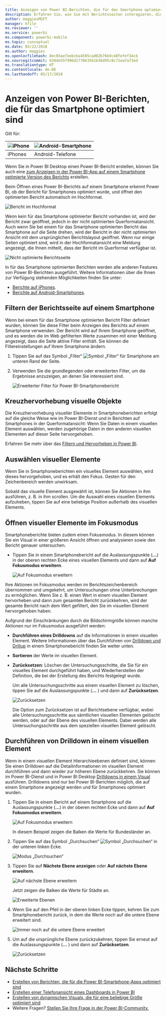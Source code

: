 ```yaml
---
title: Anzeigen von Power BI-Berichten, die für das Smartphone optimiert sind
description: Erfahren Sie, wie Sie mit Berichtsseiten interagieren, die für die Anzeige in Power BI-Smartphone-Apps optimiert sind.
author: maggiesMSFT
manager: kfile
ms.reviewer: ''
ms.service: powerbi
ms.component: powerbi-mobile
ms.topic: conceptual
ms.date: 03/22/2018
ms.author: maggies
ms.openlocfilehash: 8ec03ae7eebcba4505cad02b76b9c48fefef34cb
ms.sourcegitcommit: 638de55f996d177063561b36d95c8c71ea7af3ed
ms.translationtype: HT
ms.contentlocale: de-DE
ms.lasthandoff: 05/17/2018
---
```

# <a name="view-power-bi-reports-optimized-for-your-phone"></a>Anzeigen von Power BI-Berichten, die für das Smartphone optimiert sind

Gilt für:

| ![iPhone](media/mobile-apps-view-phone-report/ios-logo-40-px.png) | ![Android-Smartphone](media/mobile-apps-view-phone-report/android-logo-40-px.png) |
|:--- |:--- |
| iPhones |Android-Telefone |

Wenn Sie in Power BI Desktop einen Power BI-Bericht erstellen, können Sie auch eine [zum Anzeigen in der Power BI-App auf einem Smartphone optimierte Version des Berichts](desktop-create-phone-report.md) erstellen.

Beim Öffnen eines Power BI-Berichts auf einem Smartphone erkennt Power BI, ob der Bericht für Smartphones optimiert wurde, und öffnet den optimierten Bericht automatisch im Hochformat.

![Bericht im Hochformat](media/mobile-apps-view-phone-report/07-power-bi-phone-report-portrait.png)

Wenn kein für das Smartphone optimierter Bericht vorhanden ist, wird der Bericht zwar geöffnet, jedoch in der nicht optimierten Querformatansicht. Auch wenn Sie bei einem für das Smartphone optimierten Bericht das Smartphone auf die Seite drehen, wird der Bericht in der nicht optimierten Ansicht mit dem ursprünglichen Berichtslayout geöffnet. Wenn nur einige Seiten optimiert sind, wird in der Hochformatansicht eine Meldung angezeigt, die Ihnen mitteilt, dass der Bericht im Querformat verfügbar ist.

![Nicht optimierte Berichtsseite](media/mobile-apps-view-phone-report/06-power-bi-phone-report-page-not-optimized.png)

In für das Smartphone optimierten Berichten werden alle anderen Features von Power BI-Berichten ausgeführt. Weitere Informationen über die Ihnen zur Verfügung stehenden Möglichkeiten finden Sie unter:

* [Berichte auf iPhones](mobile-reports-in-the-mobile-apps.md). 
* [Berichte auf Android-Smartphones](mobile-reports-in-the-mobile-apps.md).

## <a name="filter-the-report-page-on-a-phone"></a>Filtern der Berichtsseite auf einem Smartphone
Wenn bei einem für das Smartphone optimierten Bericht Filter definiert wurden, können Sie diese Filter beim Anzeigen des Berichts auf einem Smartphone verwenden. Der Bericht wird auf Ihrem Smartphone geöffnet, und es werden die im Web gefilterten Werte zusammen mit einer Meldung angezeigt, dass die Seite aktive Filter enthält. Sie können die Filtereinstellungen auf Ihrem Smartphone ändern.

1. Tippen Sie auf das Symbol „Filter“ ![Symbol „Filter“ für Smartphone](media/mobile-apps-view-phone-report/power-bi-phone-filter-icon.png) am unteren Rand der Seite. 
2. Verwenden Sie die grundlegenden oder erweiterten Filter, um die Ergebnisse anzuzeigen, an denen Sie interessiert sind.
   
    ![Erweiterter Filter für Power BI-Smartphonebericht](media/mobile-apps-view-phone-report/power-bi-iphone-advanced-filter-toronto.gif)

## <a name="cross-highlight-visuals"></a>Kreuzhervorhebung visuelle Objekte
Die Kreuzhervorhebung visueller Elemente in Smartphoneberichten erfolgt auf die gleiche Weise wie im Power BI-Dienst und in Berichten auf Smartphones in der Querformatansicht: Wenn Sie Daten in einem visuellen Element auswählen, werden zugehörige Daten in den anderen visuellen Elementen auf dieser Seite hervorgehoben.

Erfahren Sie mehr über das [Filtern und Hervorheben in Power BI](power-bi-reports-filters-and-highlighting.md).

## <a name="select-visuals"></a>Auswählen visueller Elemente
Wenn Sie in Smartphoneberichten ein visuelles Element auswählen, wird dieses hervorgehoben, und es erhält den Fokus. Gesten für den Zeichenbereich werden unwirksam.

Sobald das visuelle Element ausgewählt ist, können Sie Aktionen in ihm ausführen, z. B. in ihm scrollen. Um die Auswahl eines visuellen Elements aufzuheben, tippen Sie auf eine beliebige Position außerhalb des visuellen Elements.

## <a name="open-visuals-in-focus-mode"></a>Öffnen visueller Elemente im Fokusmodus
Smartphoneberichte bieten zudem einen Fokusmodus. In diesem können Sie ein Visual in einer größeren Ansicht öffnen und analysieren sowie den Bericht genauer untersuchen.

* Tippen Sie in einem Smartphonebericht auf die Auslassungspunkte (**...**) in der oberen rechten Ecke eines visuellen Elements und dann auf **Auf Fokusmodus erweitern**.
  
    ![Auf Fokusmodus erweitern](media/mobile-apps-view-phone-report/power-bi-phone-report-focus-mode.png)

Ihre Aktionen im Fokusmodus werden im Berichtszeichenbereich übernommen und umgekehrt, um Untersuchungen ohne Unterbrechungen zu ermöglichen. Wenn Sie z. B. einen Wert in einem visuellen Element hervorheben und dann zum gesamten Bericht zurückkehren, wird der gesamte Bericht nach dem Wert gefiltert, den Sie im visuellen Element hervorgehoben haben.

Aufgrund der Einschränkungen durch die Bildschirmgröße können manche Aktionen nur im Fokusmodus ausgeführt werden:

* **Durchführen eines Drilldowns** auf die Informationen in einem visuellen Element. Weitere Informationen über das Durchführen von [Drilldown und Drillup](mobile-apps-view-phone-report.md#drill-down-in-a-visual) in einem Smartphonebericht finden Sie weiter unten.
* **Sortieren** der Werte im visuellen Element.
* **Zurücksetzen**: Löschen der Untersuchungsschritte, die Sie für ein visuelles Element durchgeführt haben, und Wiederherstellen der Definition, die bei der Erstellung des Berichts festgelegt wurde.
  
    Um alle Untersuchungsschritte aus einem visuellen Element zu löschen, tippen Sie auf die Auslassungspunkte (**...** ) und dann auf **Zurücksetzen**.
  
    ![Zurücksetzen](media/mobile-apps-view-phone-report/power-bi-phone-report-revert-levels.png)
  
    Die Option zum Zurücksetzen ist auf Berichtsebene verfügbar, wobei alle Untersuchungsschritte aus sämtlichen visuellen Elementen gelöscht werden, oder auf der Ebene des visuellen Elements. Dabei werden alle Untersuchungsschritte aus dem speziellen visuellen Element gelöscht.   

## <a name="drill-down-in-a-visual"></a>Durchführen von Drilldown in einem visuellen Element
Wenn in einem visuellen Element Hierarchieebenen definiert sind, können Sie einen Drilldown auf die Detailinformationen im visuellen Element durchführen und dann wieder zur höheren Ebene zurückkehren. Sie können im Power BI-Dienst und in Power BI Desktop [Drilldowns in einem Visual](power-bi-visualization-drill-down.md) ausführen. Drilldowns sind nur bei Power BI-Berichten möglich, die auf einem Smartphone angezeigt werden und für Smartphones optimiert wurden. 

1. Tippen Sie in einem Bericht auf einem Smartphone auf die Auslassungspunkte (**...**) in der oberen rechten Ecke und dann auf **Auf Fokusmodus erweitern**.
   
    ![Auf Fokusmodus erweitern](media/mobile-apps-view-phone-report/power-bi-phone-report-focus-mode.png)
   
    In diesem Beispiel zeigen die Balken die Werte für Bundesländer an.
2. Tippen Sie auf das Symbol „Durchsuchen“ ![Symbol „Durchsuchen“](media/mobile-apps-view-phone-report/power-bi-phone-report-explore-icon.png) in der unteren linken Ecke.
   
    ![Modus „Durchsuchen“](media/mobile-apps-view-phone-report/power-bi-phone-report-explore-mode.png)
3. Tippen Sie auf **Nächste Ebene anzeigen** oder **Auf nächste Ebene erweitern**.
   
    ![Auf nächste Ebene erweitern](media/mobile-apps-view-phone-report/power-bi-phone-report-expand-levels.png)
   
    Jetzt zeigen die Balken die Werte für Städte an.
   
    ![Erweiterte Ebenen](media/mobile-apps-view-phone-report/power-bi-phone-report-expanded-levels.png)
4. Wenn Sie auf den Pfeil in der oberen linken Ecke tippen, kehren Sie zum Smartphonebericht zurück, in dem die Werte noch auf die untere Ebene erweitert sind.
   
    ![Immer noch auf die untere Ebene erweitert](media/mobile-apps-view-phone-report/power-bi-back-to-phone-report-expanded-levels.png)
5. Um auf die ursprüngliche Ebene zurückzukehren, tippen Sie erneut auf die Auslassungspunkte (**...** ) und dann auf **Zurücksetzen**.
   
    ![Zurücksetzen](media/mobile-apps-view-phone-report/power-bi-phone-report-revert-levels.png)

## <a name="next-steps"></a>Nächste Schritte
* [Erstellen von Berichten, die für die Power BI-Smartphone-Apps optimiert sind](desktop-create-phone-report.md)
* [Erstellen einer Telefonansicht eines Dashboards in Power BI](service-create-dashboard-mobile-phone-view.md)
* [Erstellen von dynamischen Visuals, die für eine beliebige Größe optimiert sind](desktop-create-responsive-visuals.md)
* Weitere Fragen? [Stellen Sie Ihre Frage in der Power BI-Community.](http://community.powerbi.com/)

